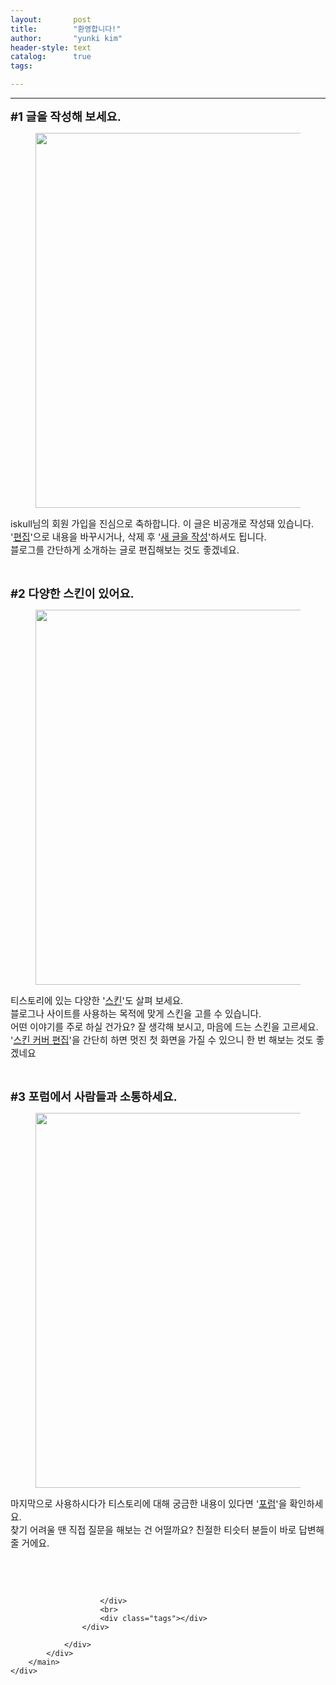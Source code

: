 ```yaml
---
layout:       post
title:        "환영합니다!"
author:       "yunki kim"
header-style: text
catalog:      true
tags: 

---
```


<head></head>
<body id="tt-body-page" class="">
<div id="wrap" class="wrap-right">
    <div id="container">
        <main class="main ">
            <div class="area-main">
                <div class="area-view">
                    <div class="article-header"></div>
                    <hr>
                    <div class="article-view">
                        <div class="contents_style">
                            <p><span><span style="font-size: 14pt;"><b>#1 글을 작성해 보세요.</b></span><span style="font-size: 18.6667px;"><b><br></b></span></span></p><figure class="imageblock alignCenter" width="1200" height="600" alt="" filename="welcome1.jpeg" filemime="image/jpeg">
    <span data-lightbox="lightbox">
        <img src="/img/7ZmY7JiB7ZWp64uI64ukIQ==/welcome1.jpeg" width="1200" height="600" alt="" filename="welcome1.jpeg" filemime="image/jpeg">
    </span>
    <figcaption></figcaption>
</figure><p></p>
<p><span style="font-size: 11pt;">iskull님의 회원 가입을 진심으로 축하합니다. 이 글은 비공개로 작성돼 있습니다.</span><br><span style="font-size: 11pt;">'</span><a href="/manage/post/1"><span style="font-size: 11pt;">편집</span></a><span style="font-size: 11pt;">'으로 내용을 바꾸시거나, 삭제 후 '</span><a href="/manage/post"><span style="font-size: 11pt;">새 글을 작성</span></a><span style="font-size: 11pt;">'하셔도 됩니다.</span><br><span style="font-size: 11pt;">블로그를 간단하게 소개하는 글로 편집해보는 것도 좋겠네요.</span></p>
<p></p>
<p><span><br></span></p>
<p><span><span style="font-size: 14pt;"><b>#2 다양한 스킨이 있어요.</b></span><span style="font-size: 18.6667px;"><b><br></b></span></span></p><figure class="imageblock alignCenter" width="1200" height="600" alt="" filename="welcome2.jpeg" filemime="image/jpeg">
    <span data-lightbox="lightbox">
        <img src="https://t1.daumcdn.net/cfile/tistory/992589405FAB48DE1D" width="1200" height="600" alt="" filename="welcome2.jpeg" filemime="image/jpeg">
    </span>
    <figcaption></figcaption>
</figure><p></p>
<p><span><span style="font-size: 11pt;">티스토리에 있는 다양한 '</span><a href="https://www.tistory.com/skin"><span style="font-size: 11pt;">스킨</span></a><span style="font-size: 11pt;">'도 살펴 보세요. </span><br></span><span style="font-size: 11pt;">블로그나 사이트를 사용하는 목적에 맞게 스킨을 고를 수 있습니다. </span><br><span style="font-size: 11pt;">어떤 이야기를 주로 하실 건가요? 잘 생각해 보시고, 마음에 드는 스킨을 고르세요.</span><br><span style="font-size: 11pt;">'</span><a href="/manage/design/skin/edit#/"><span style="font-size: 11pt;">스킨 커버 편집</span></a><span style="font-size: 11pt;">'을 간단히 하면 멋진 첫 화면을 가질 수 있으니 한 번 해보는 것도 좋겠네요</span></p>
<p><br></p>
<p><b style="font-size: 14pt;">#3 포럼에서 사람들과 소통하세요.</b><span style="font-size: 18.6667px;"><b><br></b></span></p><figure class="imageblock alignCenter" width="1200" height="600" alt="" filename="welcome3.jpeg" filemime="image/jpeg">
    <span data-lightbox="lightbox">
        <img src="https://t1.daumcdn.net/cfile/tistory/994793385FAB48DE1D" width="1200" height="600" alt="" filename="welcome3.jpeg" filemime="image/jpeg">
    </span>
    <figcaption></figcaption>
</figure><p></p>
<p><span style="font-size: 11pt;">마지막으로 사용하시다가 티스토리에 대해 궁금한 내용이 있다면 '</span><a href="https://www.tistory.com/community/forum"><span style="font-size: 11pt;">포럼</span></a><span style="font-size: 11pt;">'을 확인하세요.</span><br><span style="font-size: 11pt;">찾기 어려울 땐 직접 질문을 해보는 건 어떨까요? 친절한 티슷터 분들이 바로 답변해 줄 거에요.</span></p><div><br></div><p><br></p>

                        </div>
                        <br>
                        <div class="tags"></div>
                    </div>
                    
                </div>
            </div>
        </main>
    </div>
</div>


</body>